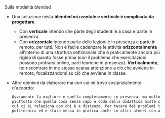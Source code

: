 Sulla modalità blended

-   Una soluzione mista **blended orizzontale e verticale è complicata da progettare**.
	-   Con **verticale** intendo che parte degli studenti è a casa e parte in presenza.
	-   Con **orizzontale** intendo parte delle lezioni è in presenza e parte in remoto, per tutti. 
	Non è facile cadenzare le attività **orizzontalmente** all'interno di una struttura settimanale che è praticamente ancora più rigida di quanto fosse prima (con il problema che esercitazioni possono protrarsi online, parti teoriche in presenza). **Verticalmente,** ho riscontrato in me stesso scarsa attenzione a ciò che avviene in remoto, focalizzandomi su ciò che avviene in classe.
    
-   Altre opinioni da elaborare ma con cui mi trovo sostanzialmente d'accordo:
    
    ```bash
    Ovviamente la migliore è quella completamente in presenza, ma molto meglio quella con tutti a distanza
    piuttosto che quella cosa senza capo e coda della didattica mista con un po’ di studenti in aula e un po’ di studenti a casa. La cosiddetta aula estesa non funziona perché tempi e modi con cui ci si relaziona con chi è in presenza sono diversi da quelli con
    cui ci si relaziona con chi è a distanza. Per tacere dei problemi tecnici legati all’audio quando si decide di fare interagire gli studenti in aula con quelli a casa. Devo aggiungere per correttezza, che questa idea della didattica mista non è un’invenzione
    politecnica ed è stata messa in pratica anche in altri atenei con altrettanta generale insoddisfazione.
    ```
    
